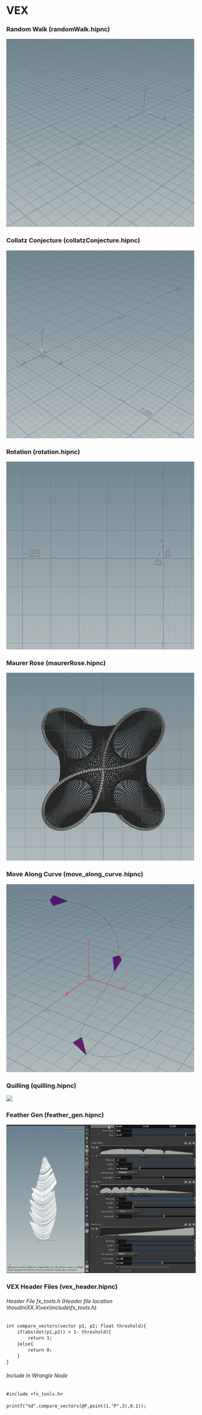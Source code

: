# VEX
### Random Walk (randomWalk.hipnc)
![](randomWalk.gif)

### Collatz Conjecture (collatzConjecture.hipnc)
![](collatzConjecture.gif)

### Rotation (rotation.hipnc)
![](rotation.gif)

### Maurer Rose (maurerRose.hipnc)
![](maurerRose.gif)

### Move Along Curve (move_along_curve.hipnc)
![](move_along_curve.gif)

### Quilling (quilling.hipnc)
![](quilling.gif)

### Feather Gen (feather_gen.hipnc)
![](hlfeathers.gif)

### VEX Header Files (vex_header.hipnc)
###### Header File fx_tools.h (Header file location \houdiniXX.X\vex\include\fx_tools.h)
```
int compare_vectors(vector p1, p2; float threshold){
	if(abs(dot(p1,p2)) > 1- threshold){
		return 1;
	}else{
		return 0;
	}
}
```
###### Include In Wrangle Node
```
#include <fx_tools.h>

printf("%d",compare_vectors(@P,point(1,"P",3),0.1));
```


